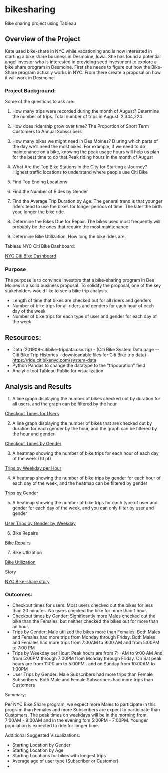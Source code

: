 # bikesharing
Bike sharing project using Tableau

## Overview of the Project

Kate used bike-share in NYC while vacationing and is now interested in starting a bike share business in Desmoine, Iowa. She has found a potential angel investor who is interested in providing seed investment to explore a bike share program in Desmoine.
First she needs to figure out how the Bike-Share program actually works in NYC. From there create a proposal on how it will work in Desmoine.


### Project Background:

Some of the questions to ask are:
1. How many trips were recorded during the month of August? Determine the number of trips.
	Total number of trips in August: 2,344,224
2. How does ridership grow over time? The Proportion of Short Term Customers to Annual Subscribers
	
3. How many bikes we might need in Des Moines? D uring which parts of the day we'll need the most bikes. For example, if we need to do maintenance on a bike, knowing the peak usage hours will help us plan for the best time to do that.Peak riding hours in the month of August 
	
4. What Are the Top Bike Stations in the City for Starting a Journey? Highest traffic locations to understand where people use Citi Bike
5. Find Top Ending Locations
6. Find the Number of Rides by Gender
7. Find the Average Trip Duration by Age: The general trend is that younger riders tend to use the bikes for longer periods of time. 
   The later the birth year, longer the bike ride.
8. Determine the Bikes Due for Repair. The bikes used most frequently will probably be the ones that require the most maintenance
9. Determine Bike Utilization. How long the bike rides are.

Tableau NYC Citi Bike Dashboard:

[NYC Citi Bike Dashboard](https://public.tableau.com/app/profile/falguni.mittal/viz/NYCCitiBikeDashboard_16423750428630/NYCCitiBikeDashboard?publish=yes)

### Purpose

The purpose is to convince investors that a bike-sharing program in Des Moines is a solid business proposal. To solidify the proposal, one of the key stakeholders would like to see a bike trip analysis.

- Length of time that bikes are checked out for all riders and genders
- Number of bike trips for all riders and genders for each hour of each day of the week
- Number of bike trips for each type of user and gender for each day of the week

## Resources:

- Data (201908-citibike-tripdata.csv.zip) - (Citi Bike System Data page -- Citi Bike Trip Histories - downloadable files for Citi Bike trip data) - https://ride.citibikenyc.com/system-data
- Python Pandas to change the datatype fo the "tripduration" field
- Analytic tool Tableau Public for visualization


## Analysis and Results

1. A line graph displaying the number of bikes checked out by duration for all users, and the graph can be filtered by the hour 

[Checkout Times for Users](https://public.tableau.com/app/profile/falguni.mittal/viz/CheckoutTimesforUsers_16422946254300/CheckoutTimesforUsers)

2. A line graph displaying the number of bikes that are checked out by duration for each gender by the hour, and the graph can be filtered by the hour and gender 

[Checkout Times by Gender](https://public.tableau.com/app/profile/falguni.mittal/viz/CheckoutTimesbyGender_16422944910530/CheckoutTimesbyGender)

3. A heatmap showing the number of bike trips for each hour of each day of the week (10 pt)

[Trips by Weekday per Hour](https://public.tableau.com/app/profile/falguni.mittal/viz/TripsbyWeekdayperHour_16423528667100/TripsbyWeekdayperHour)

4. A heatmap showing the number of bike trips by gender for each hour of each day of the week, and the heatmap can be filtered by gender 

[Trips by Gender](https://public.tableau.com/app/profile/falguni.mittal/viz/TripsbyGenderWeekdayperHour_16423543703520/TripsbyGenderWeekdayperHour)

5. A heatmap showing the number of bike trips for each type of user and gender for each day of the week, and you can only filter by user and gender 

[User Trips by Gender by Weekday](https://public.tableau.com/app/profile/falguni.mittal/viz/UserTripsbyGenderbyWeekday_16423541450530/UserTripsbyGenderbyWeekday)

6. Bike Repairs

[Bike Repairs](https://public.tableau.com/app/profile/falguni.mittal/viz/BikeRepairs_16423652398710/BikeRepairs?publish=yes)

7. Bike Utlization

[Bike Utilization](https://public.tableau.com/app/profile/falguni.mittal/viz/BikeUtilization_16423652898150/BikeUtiization)

Story

[NYC Bike-share story](https://public.tableau.com/app/profile/falguni.mittal/viz/NYCBike-sharestory/NYCBike-sharestory?publish=yes)


### Outcomes:
- Checkout times for users: Most users checked out the bikes for less than 20 minutes.  No users checked the bike for more than 1 hour.
- Checkout times by Gender: Significantly more Males checked out the bike than the Females, but neither checked the bikes out for more than an hour.
- Trips by Gender: Male utilized the bikes more than Females. Both Males and Females had more trips from Monday through Friday.  Both Males and Females had more trips from 7:00AM to 9:00 AM and from 5:00PM to 7:00 PM
- Trips by Weekday per Hour: Peak hours are from 7:--AM to 9:00 AM  And from 5:00PM through 7:00PM from Monday through Friday. On Sat peak hours are from 11:00 am to 5:00PM .  and on Sunday from 10:00AM to 1:00PM
- User Trips by Gender: Male Subscribers had more trips than Female Subscribers. Both Male and Female Subscribers had more trips than Customers

Summary:

Per NYC Bike Share program, we expect more Males to participate in this program than Females and more Subscribers are expect to participate than Customers. The peak times on weekdays will be in the morning from 7:00AM - 9:00AM and in the evening fom 5:00PM - 7:00PM. Younger population is expected to ride for longer time.

Additional Suggested Visualizations:
- Starting Location by Gender
- Starting Location by Age
- Starting Locations for bikes with longest trips
- Average age of user type (Subscriber or Customer) 
- 